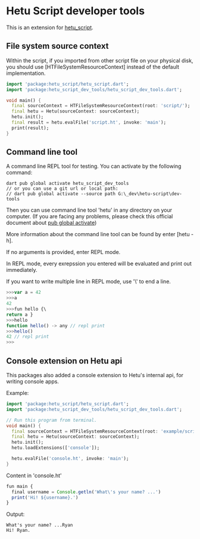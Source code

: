 # Hetu Script developer tools

This is an extension for [hetu_script](https://pub.dev/packages/hetu_script).

## File system source context

Within the script, if you imported from other script file on your physical disk, you should use [HTFileSystemResourceContext] instead of the default implementation.

```dart
import 'package:hetu_script/hetu_script.dart';
import 'package:hetu_script_dev_tools/hetu_script_dev_tools.dart';

void main() {
  final sourceContext = HTFileSystemResourceContext(root: 'script/');
  final hetu = Hetu(sourceContext: sourceContext);
  hetu.init();
  final result = hetu.evalFile('script.ht', invoke: 'main');
  print(result);
}
```

## Command line tool

A command line REPL tool for testing. You can activate by the following command:

```
dart pub global activate hetu_script_dev_tools
// or you can use a git url or local path:
// dart pub global activate --source path G:\_dev\hetu-script\dev-tools
```

Then you can use command line tool 'hetu' in any directory on your computer. (If you are facing any problems, please check this official document about [pub global activate](https://dart.dev/tools/pub/cmd/pub-global))

More information about the command line tool can be found by enter [hetu -h].

If no arguments is provided, enter REPL mode.

In REPL mode, every exrepssion you entered will be evaluated and print out immediately.

If you want to write multiple line in REPL mode, use '\\' to end a line.

```typescript
>>>var a = 42
>>>a
42
>>>fun hello {\
return a }
>>>hello
function hello() -> any // repl print
>>>hello()
42 // repl print
>>>
```

## Console extension on Hetu api

This packages also added a console extension to Hetu's internal api, for writing console apps.

Example:

```dart
import 'package:hetu_script/hetu_script.dart';
import 'package:hetu_script_dev_tools/hetu_script_dev_tools.dart';

// Run this program from terminal.
void main() {
  final sourceContext = HTFileSystemResourceContext(root: 'example/script');
  final hetu = Hetu(sourceContext: sourceContext);
  hetu.init();
  hetu.loadExtensions(['console']);

  hetu.evalFile('console.ht', invoke: 'main');
}
```

Content in 'console.ht'

```javascript
fun main {
  final username = Console.getln('What\'s your name? ...')
  print('Hi! ${username}.')
}
```

Output:

```
What's your name? ...Ryan
Hi! Ryan.
```
